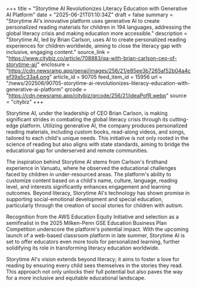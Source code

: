 +++
title = "Storytime AI Revolutionizes Literacy Education with Generative AI Platform"
date = "2025-06-21T01:10:34Z"
draft = false
summary = "Storytime AI's innovative platform uses generative AI to create personalized reading materials for children in 194 languages, addressing the global literacy crisis and making education more accessible."
description = "Storytime AI, led by Brian Carlson, uses AI to create personalized reading experiences for children worldwide, aiming to close the literacy gap with inclusive, engaging content."
source_link = "https://www.citybiz.co/article/708883/qa-with-brian-carlson-ceo-of-storytime-ai/"
enclosure = "https://cdn.newsramp.app/genai/images/256/21/e85ee3b7265af52b04a4cef39a5c33a4.png"
article_id = 90705
feed_item_id = 15956
url = "/news/202506/90705-storytime-ai-revolutionizes-literacy-education-with-generative-ai-platform"
qrcode = "https://cdn.newsramp.app/citybiz/qrcode/256/21/ideaPofR.webp"
source = "citybiz"
+++

<p>Storytime AI, under the leadership of CEO Brian Carlson, is making significant strides in combating the global literacy crisis through its cutting-edge platform. Utilizing generative AI, the company produces personalized reading materials, including custom books, read-along videos, and songs, tailored to each child's unique needs. This initiative is not only rooted in the science of reading but also aligns with state standards, aiming to bridge the educational gap for underserved and remote communities.</p><p>The inspiration behind Storytime AI stems from Carlson's firsthand experience in Vanuatu, where he observed the educational challenges faced by children in under-resourced areas. The platform's ability to customize content based on a child's name, culture, language, reading level, and interests significantly enhances engagement and learning outcomes. Beyond literacy, Storytime AI's technology has shown promise in supporting social-emotional development and special education, particularly through the creation of social stories for children with autism.</p><p>Recognition from the AWS Education Equity Initiative and selection as a semifinalist in the 2025 Milken-Penn GSE Education Business Plan Competition underscore the platform's potential impact. With the upcoming launch of a web-based classroom platform in late summer, Storytime AI is set to offer educators even more tools for personalized learning, further solidifying its role in transforming literacy education worldwide.</p><p>Storytime AI's vision extends beyond literacy; it aims to foster a love for reading by ensuring every child sees themselves in the stories they read. This approach not only unlocks their full potential but also paves the way for a more inclusive and equitable educational landscape.</p>